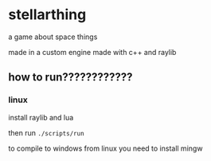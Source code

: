 # stellarthing

a game about space things

made in a custom engine made with c++ and raylib

## how to run????????????

### linux

install raylib and lua

then run `./scripts/run`

to compile to windows from linux you need to install mingw